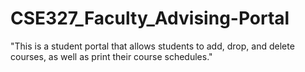 # CSE327_Faculty_Advising-Portal
"This is a student portal that allows students to add, drop, and delete courses, as well as print their course schedules."
